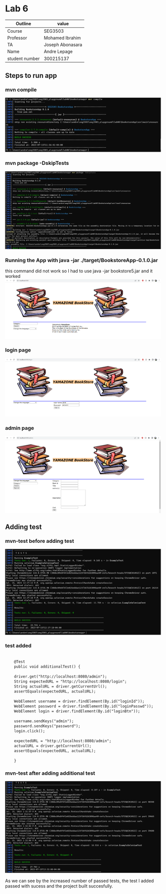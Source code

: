 # Lab 6

| Outline  | value|
| ------------- | ------------- |
| Course  | SEG3503  |
| Professor  | Mohamed Ibrahim |
| TA  | Joseph Abonasara |
| Name  | Andre Lepage |
| student number  | 300215137 |

## Steps to run app

### mvn compile <br>
![mvn-compile](assets6/mvn-compile.png "mvn-compile")

### mvn package -DskipTests <br>
![mvn-package](assets6/mvn-package.png "mvn-package")

### Running the App with java -jar ./target/BookstoreApp-0.1.0.jar <br>
this command did not work so I had to use java -jar bookstore5.jar and it worked
![app](assets6/yamazone-app.png "app")

### login page
![login](assets6/yamazone-login.png "login")

### admin page
![admin](assets6/yamazone-admin.png "admin")

## Adding test

### mvn-test before adding test
![test-before](assets6/mvn-test.png "test-before")

### test added

```

    @Test
    public void additionalTest() {

    driver.get("http://localhost:8080/admin");
    String expectedURL = "http://localhost:8080/login";
    String actualURL = driver.getCurrentUrl();
    assertEquals(expectedURL, actualURL);

    WebElement username = driver.findElement(By.id("loginId"));
    WebElement password = driver.findElement(By.id("loginPasswd"));
    WebElement login = driver.findElement(By.id("loginBtn"));

    username.sendKeys("admin");
    password.sendKeys("password");
    login.click();
    
    expectedURL = "http://localhost:8080/admin";
    actualURL = driver.getCurrentUrl();
    assertEquals(expectedURL, actualURL);

    }

```

### mvn-test after adding  additional test
![test-after](assets6/mvn-test-after-adding.png "test-after")

As we can see by the increased number of passed tests, the test I added passed with sucess and the project built succesfully.